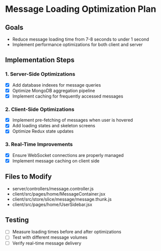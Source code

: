 # Message Loading Optimization Plan

## Goals
- Reduce message loading time from 7-8 seconds to under 1 second
- Implement performance optimizations for both client and server

## Implementation Steps

### 1. Server-Side Optimizations
- [x] Add database indexes for message queries
- [x] Optimize MongoDB aggregation pipeline
- [x] Implement caching for frequently accessed messages

### 2. Client-Side Optimizations
- [x] Implement pre-fetching of messages when user is hovered
- [x] Add loading states and skeleton screens
- [x] Optimize Redux state updates

### 3. Real-Time Improvements
- [x] Ensure WebSocket connections are properly managed
- [x] Implement message caching on client side

## Files to Modify
- server/controllers/message.controller.js
- client/src/pages/home/MessageContainer.jsx
- client/src/store/slice/message/message.thunk.js
- client/src/pages/home/UserSidebar.jsx

## Testing
- [ ] Measure loading times before and after optimizations
- [ ] Test with different message volumes
- [ ] Verify real-time message delivery
